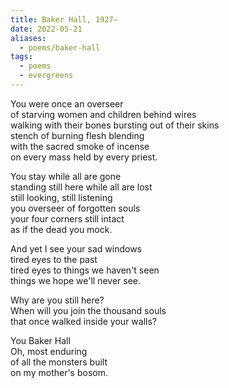 ```yaml
---
title: Baker Hall, 1927–
date: 2022-05-21
aliases:
  - poems/baker-hall
tags:
  - poems
  - evergreens
---
```

You were once an overseer  
of starving women and children behind wires  
walking with their bones bursting out of their skins  
stench of burning flesh blending  
with the sacred smoke of incense  
on every mass held by every priest.

You stay while all are gone  
standing still here while all are lost  
still looking, still listening  
you overseer of forgotten souls  
your four corners still intact  
as if the dead you mock.

And yet I see your sad windows  
tired eyes to the past  
tired eyes to things we haven't seen  
things we hope we'll never see.

Why are you still here?  
When will you join the thousand souls  
that once walked inside your walls?

You Baker Hall  
Oh, most enduring  
of all the monsters built  
on my mother's bosom.